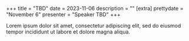 +++
title = "TBD"
date = 2023-11-06
description = ""
[extra]
prettydate = "November 6"
presenter = "Speaker TBD"
+++

Lorem ipsum dolor sit amet, consectetur adipiscing elit, sed do eiusmod tempor incididunt ut labore et dolore magna aliqua.
